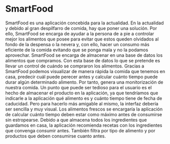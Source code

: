 # SmartFood

SmartFood es una aplicación concebida para la actualidad. En la actualidad y debido al gran despilfarro de comida, hay que poner una solución. Por ello, SmartFood se encarga de ayudar a la persona de a pie a controlar mejor los alimentos que posee para evitar que estos queden olvidados al fondo de la despensa o la nevera y, con ello, hacer un consumo más eficiente de la comida evitando que se ponga mala y no la podamos aprovechar.
SmartFood se encarga de almacenar en una base de datos los alimentos que compramos. Con esta base de datos lo que se pretende es llevar un control de cuándo se compraron los alimentos.
Gracias a SmartFood podemos visualizar de manera rápida la comida que tenemos en casa, predecir cuál puede perecer antes y calcular cuánto tiempo puede durar algún determinado alimento. Por tanto, genera una monitorización de nuestra comida.
Un punto que puede ser tedioso para el usuario es el hecho de almacenar el producto en la aplicación, ya que tendríamos que indicarle a la aplicación qué alimento es y cuánto tiempo tiene de fecha de caducidad. Pero para hacerlo más amigable al mismo, la interfaz debería ser sencilla y muy visual.
Los alimentos frescos se encargaría la aplicación de calcular cuánto tiempo deben estar como máximo antes de consumirse sin estropearse.
Debido a que almacena todos los ingredientes que guardamos en casa, la aplicación recomienda recetas con los ingredientes que convenga consumir antes.
También filtra por tipo de alimento y por productos que deben consumirse cuanto antes.
